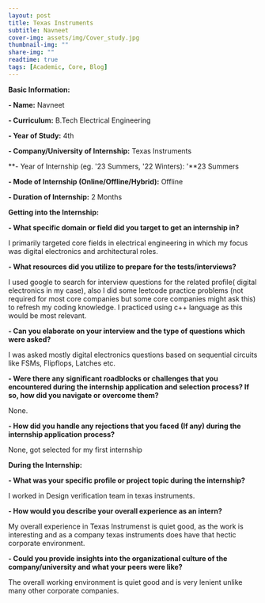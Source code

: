 ```yaml
---
layout: post
title: Texas Instruments
subtitle: Navneet
cover-img: assets/img/Cover_study.jpg
thumbnail-img: ""
share-img: ""
readtime: true
tags: [Academic, Core, Blog]
---
```


**Basic Information:**

**- Name:** Navneet

**- Curriculum:** B.Tech Electrical Engineering

**- Year of Study:** 4th

**- Company/University of Internship:** Texas Instruments

**- Year of Internship (eg. \'23 Summers, \'22 Winters): '**23 Summers

**- Mode of Internship (Online/Offline/Hybrid):** Offline

**- Duration of Internship:** 2 Months

**Getting into the Internship:**

**- What specific domain or field did you target to get an internship in?**

I primarily targeted core fields in electrical engineering in which my
focus was digital electronics and architectural roles.

**- What resources did you utilize to prepare for the tests/interviews?**

I used google to search for interview questions for the related profile(
digital electronics in my case), also I did some leetcode practice
problems (not required for most core companies but some core companies
might ask this) to refresh my coding knowledge. I practiced using c++
language as this would be most relevant.

**- Can you elaborate on your interview and the type of questions which were asked?**

I was asked mostly digital electronics questions based on sequential
circuits like FSMs, Flipflops, Latches etc.

**- Were there any significant roadblocks or challenges that you encountered during the internship application and selection process? If so, how did you navigate or overcome them?**

None.

**- How did you handle any rejections that you faced (If any) during the internship application process?**

None, got selected for my first internship

**During the Internship:**

**- What was your specific profile or project topic during the internship?**

I worked in Design verification team in texas instruments.

**- How would you describe your overall experience as an intern?**

My overall experience in Texas Instrumenst is quiet good, as the work is
interesting and as a company texas instruments does have that hectic
corporate environment.

**- Could you provide insights into the organizational culture of the company/university and what your peers were like?**

The overall working environment is quiet good and is very lenient unlike
many other corporate companies.

